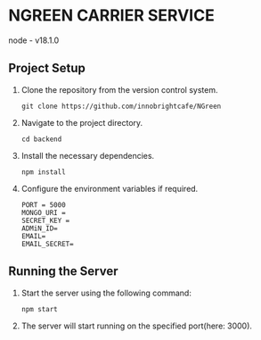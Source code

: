 # NGREEN CARRIER SERVICE

node - v18.1.0

## Project Setup

1. Clone the repository from the version control system.
    ```
    git clone https://github.com/innobrightcafe/NGreen
    ```

2. Navigate to the project directory.
    ```
    cd backend
    ```

3. Install the necessary dependencies.
    ```
    npm install
    ```

4. Configure the environment variables if required.
   ```
   PORT = 5000
   MONGO_URI = 
   SECRET_KEY =
   ADMiN_ID=
   EMAIL=
   EMAIL_SECRET=
   ```

## Running the Server

1. Start the server using the following command:
    ```
    npm start
    ```

2. The server will start running on the specified port(here: 3000).